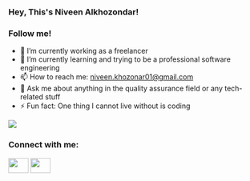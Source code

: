 ### Hey, This's Niveen Alkhozondar!
### Follow me!

- 🔭 I’m currently working as a freelancer
- 🌱 I’m currently learning and trying to be a professional software engineering 
- 📫 How to reach me: niveen.khozonar01@gmail.com
- 💬 Ask me about anything in the quality assurance field or any tech-related stuff
- ⚡ Fun fact: One thing I cannot live without is coding

<img src = "https://github-readme-stats.vercel.app/api?username=iampawan&&show_icons=true&title_color=ffffff&icon_color=blue&text_color=daf7dc&bg_color=191919">

<h3 align="left">Connect with me:</h3>
<p align="left">
<a href="your link" target="blank"><img align="center" src="https://cdn.jsdelivr.net/npm/simple-icons@3.0.1/icons/twitter.svg" alt="" height="30" width="40" /></a>
<a href="https://www.linkedin.com/in/neveenelkhozondar/" target="blank"><img align="center" src="https://cdn.jsdelivr.net/npm/simple-icons@3.0.1/icons/linkedin.svg" alt="" height="30" width="40" /></a>
</p>

